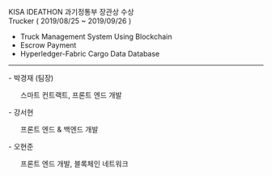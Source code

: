 KISA IDEATHON
과기정통부 장관상 수상 <br>
Trucker ( 2019/08/25 ~ 2019/09/26 )
 - Truck Management System Using Blockchain
 - Escrow Payment
 - Hyperledger-Fabric Cargo Data Database
<hr>
- 박경재 (팀장)
<ol> 스마트 컨트랙트, 프론트 엔드 개발</ol>
- 강서현 
<ol> 프론트 엔드 & 백엔드 개발</ol>
- 오현준
<ol>프론트 엔드 개발, 블록체인 네트워크</ol>
